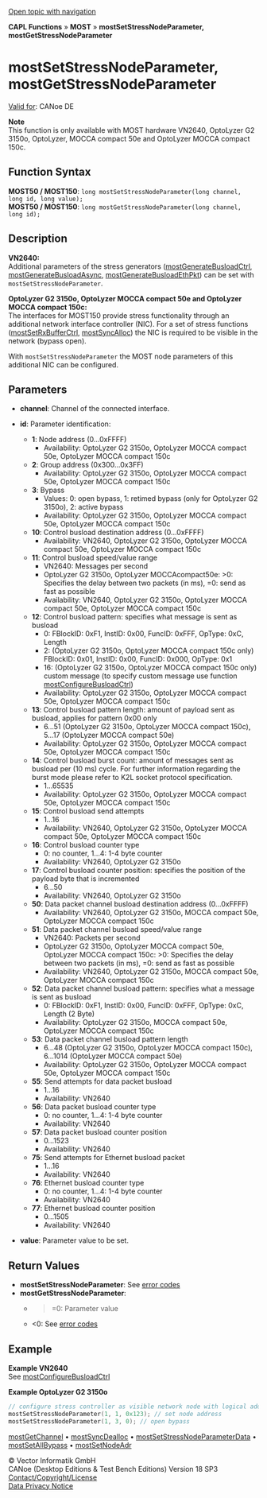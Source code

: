 [Open topic with navigation](../../../../../CANoeDEFamily.htm#Topics/CAPLFunctions/MOST/Functions/CAPLfunctionMOSTSetGetStressNodeParameter.md)

**CAPL Functions** » **MOST** » **mostSetStressNodeParameter, mostGetStressNodeParameter**

# mostSetStressNodeParameter, mostGetStressNodeParameter

[Valid for](../../../Shared/FeatureAvailability.md): CANoe DE

**Note**  
This function is only available with MOST hardware VN2640, OptoLyzer G2 3150o, OptoLyzer, MOCCA compact 50e and OptoLyzer MOCCA compact 150c.

## Function Syntax

**MOST50 / MOST150**: `long mostSetStressNodeParameter(long channel, long id, long value);`  
**MOST50 / MOST150**: `long mostGetStressNodeParameter(long channel, long id);`

## Description

**VN2640:**  
Additional parameters of the stress generators ([mostGenerateBusloadCtrl](CAPLfunctionMOSTGenerateBusloadCtrl.md), [mostGenerateBusloadAsync](CAPLfunctionMOSTGenerateBusloadAsync.md), [mostGenerateBusloadEthPkt](CAPLfunctionMOSTGenerateBusloadEthPkt.md)) can be set with `mostSetStressNodeParameter`.

**OptoLyzer G2 3150o, OptoLyzer MOCCA compact 50e and OptoLyzer MOCCA compact 150c:**  
The interfaces for MOST150 provide stress functionality through an additional network interface controller (NIC). For a set of stress functions ([mostSetRxBufferCtrl](CAPLfunctionMOSTSetRxBufferCtrl.md), [mostSyncAlloc](CAPLfunctionMOSTSyncAlloc.md)) the NIC is required to be visible in the network (bypass open).

With `mostSetStressNodeParameter` the MOST node parameters of this additional NIC can be configured.

## Parameters

- **channel**: Channel of the connected interface.
- **id**: Parameter identification:
  - **1**: Node address (0...0xFFFF)
    - Availability: OptoLyzer G2 3150o, OptoLyzer MOCCA compact 50e, OptoLyzer MOCCA compact 150c
  - **2**: Group address (0x300...0x3FF)
    - Availability: OptoLyzer G2 3150o, OptoLyzer MOCCA compact 50e, OptoLyzer MOCCA compact 150c
  - **3**: Bypass
    - Values: 0: open bypass, 1: retimed bypass (only for OptoLyzer G2 3150o), 2: active bypass
    - Availability: OptoLyzer G2 3150o, OptoLyzer MOCCA compact 50e, OptoLyzer MOCCA compact 150c
  - **10**: Control busload destination address (0...0xFFFF)
    - Availability: VN2640, OptoLyzer G2 3150o, OptoLyzer MOCCA compact 50e, OptoLyzer MOCCA compact 150c
  - **11**: Control busload speed/value range
    - VN2640: Messages per second
    - OptoLyzer G2 3150o, OptoLyzer MOCCAcompact50e: >0: Specifies the delay between two packets (in ms), =0: send as fast as possible
    - Availability: VN2640, OptoLyzer G2 3150o, OptoLyzer MOCCA compact 50e, OptoLyzer MOCCA compact 150c
  - **12**: Control busload pattern: specifies what message is sent as busload
    - 0: FBlockID: 0xF1, InstID: 0x00, FuncID: 0xFFF, OpType: 0xC, Length
    - 2: (OptoLyzer G2 3150o, OptoLyzer MOCCA compact 150c only) FBlockID: 0x01, InstID: 0x00, FuncID: 0x000, OpType: 0x1
    - 16: (OptoLyzer G2 3150o, OptoLyzer MOCCA compact 150c only) custom message (to specify custom message use function [mostConfigureBusloadCtrl](CAPLfunctionMOSTConfigureBusloadCtrl.md))
    - Availability: OptoLyzer G2 3150o, OptoLyzer MOCCA compact 50e, OptoLyzer MOCCA compact 150c
  - **13**: Control busload pattern length: amount of payload sent as busload, applies for pattern 0x00 only
    - 6...51 (OptoLyzer G2 3150o, OptoLyzer MOCCA compact 150c), 5...17 (OptoLyzer MOCCA compact 50e)
    - Availability: OptoLyzer G2 3150o, OptoLyzer MOCCA compact 50e, OptoLyzer MOCCA compact 150c
  - **14**: Control busload burst count: amount of messages sent as busload per (10 ms) cycle. For further information regarding the burst mode please refer to K2L socket protocol specification.
    - 1...65535
    - Availability: OptoLyzer G2 3150o, OptoLyzer MOCCA compact 50e, OptoLyzer MOCCA compact 150c
  - **15**: Control busload send attempts
    - 1...16
    - Availability: VN2640, OptoLyzer G2 3150o, OptoLyzer MOCCA compact 50e, OptoLyzer MOCCA compact 150c
  - **16**: Control busload counter type
    - 0: no counter, 1...4: 1-4 byte counter
    - Availability: VN2640, OptoLyzer G2 3150o
  - **17**: Control busload counter position: specifies the position of the payload byte that is incremented
    - 6...50
    - Availability: VN2640, OptoLyzer G2 3150o
  - **50**: Data packet channel busload destination address (0...0xFFFF)
    - Availability: VN2640, OptoLyzer G2 3150o, MOCCA compact 50e, OptoLyzer MOCCA compact 150c
  - **51**: Data packet channel busload speed/value range
    - VN2640: Packets per second
    - OptoLyzer G2 3150o, OptoLyzer MOCCA compact 50e, OptoLyzer MOCCA compact 150c: >0: Specifies the delay between two packets (in ms), =0: send as fast as possible
    - Availability: VN2640, OptoLyzer G2 3150o, MOCCA compact 50e, OptoLyzer MOCCA compact 150c
  - **52**: Data packet channel busload pattern: specifies what a message is sent as busload
    - 0: FBlockID: 0xF1, InstID: 0x00, FuncID: 0xFFF, OpType: 0xC, Length (2 Byte)
    - Availability: OptoLyzer G2 3150o, MOCCA compact 50e, OptoLyzer MOCCA compact 150c
  - **53**: Data packet channel busload pattern length
    - 6...48 (OptoLyzer G2 3150o, OptoLyzer MOCCA compact 150c), 6…1014 (OptoLyzer MOCCA compact 50e)
    - Availability: OptoLyzer G2 3150o, OptoLyzer MOCCA compact 50e, OptoLyzer MOCCA compact 150c
  - **55**: Send attempts for data packet busload
    - 1...16
    - Availability: VN2640
  - **56**: Data packet busload counter type
    - 0: no counter, 1...4: 1-4 byte counter
    - Availability: VN2640
  - **57**: Data packet busload counter position
    - 0...1523
    - Availability: VN2640
  - **75**: Send attempts for Ethernet busload packet
    - 1...16
    - Availability: VN2640
  - **76**: Ethernet busload counter type
    - 0: no counter, 1...4: 1-4 byte counter
    - Availability: VN2640
  - **77**: Ethernet busload counter position
    - 0...1505
    - Availability: VN2640

- **value**: Parameter value to be set.

## Return Values

- **mostSetStressNodeParameter**: See [error codes](../CAPLfunctionsMOSTErrorCodes.md)
- **mostGetStressNodeParameter**: 
  - >=0: Parameter value
  - <0: See [error codes](../CAPLfunctionsMOSTErrorCodes.md)

## Example

**Example VN2640**  
See [mostConfigureBusloadCtrl](CAPLfunctionMOSTConfigureBusloadCtrl.md)

**Example OptoLyzer G2 3150o**  
```c
// configure stress controller as visible network node with logical address 0x123
mostSetStressNodeParameter(1, 1, 0x123); // set node address
mostSetStressNodeParameter(1, 3, 0); // open bypass
```

[mostGetChannel](CAPLfunctionMOSTGetChannel.md) • [mostSyncDealloc](CAPLfunctionMOSTSyncDealloc.md) • [mostSetStressNodeParameterData](CAPLfunctionMOSTSetStressNodeParameterData.md) • [mostSetAllBypass](CAPLfunctionMOSTSetAllBypass.md) • [mostSetNodeAdr](CAPLfunctionMOSTSetNodeAdr.md)

© Vector Informatik GmbH  
CANoe (Desktop Editions & Test Bench Editions) Version 18 SP3  
[Contact/Copyright/License](../../../Shared/ContactCopyrightLicense.md)  
[Data Privacy Notice](https://www.vector.com/int/en/company/get-info/privacy-policy/)